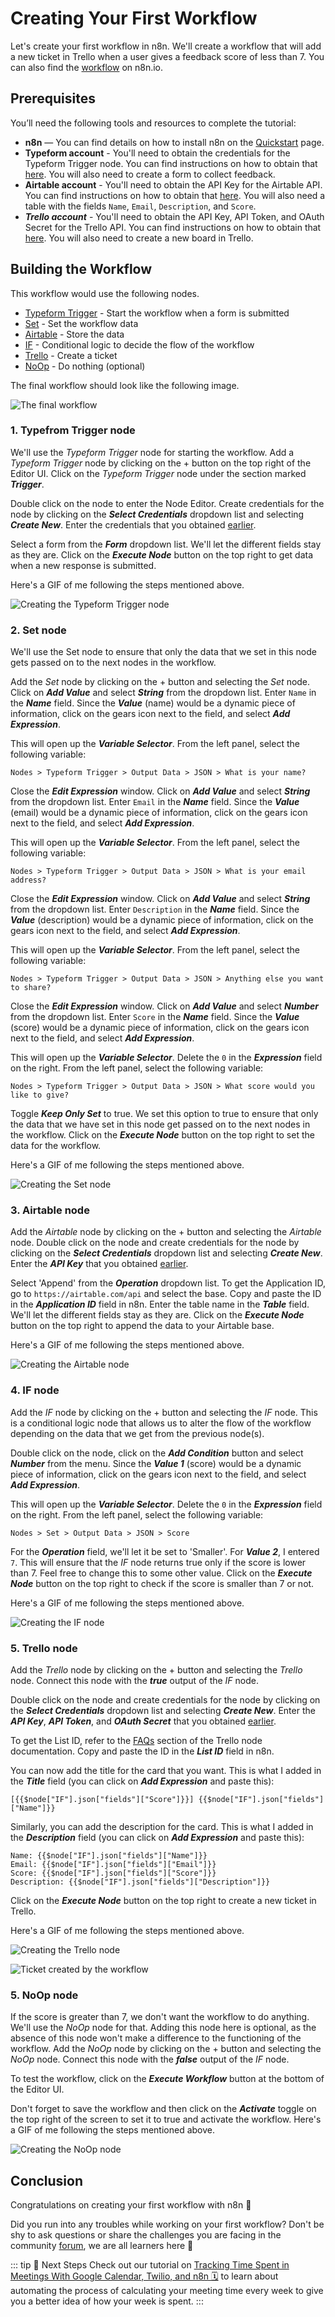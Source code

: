 # Creating Your First Workflow

Let's create your first workflow in n8n. We'll create a workflow that will add a new ticket in Trello when a user gives a feedback score of less than 7. You can also find the [workflow](https://n8n.io/workflows/791) on n8n.io.

## Prerequisites

You’ll need the following tools and resources to complete the tutorial:

- **n8n** — You can find details on how to install n8n on the [Quickstart](quickstart.md) page.
- **Typeform account** - You'll need to obtain the credentials for the Typeform Trigger node. You can find instructions on how to obtain that [here](../nodes/credentials/typeform/README.md). You will also need to create a form to collect feedback.
- **Airtable account** - You'll need to obtain the API Key for the Airtable API. You can find instructions on how to obtain that [here](../nodes/credentials/Airtable/README.md). You will also need a table with the fields `Name`, `Email`, `Description`, and `Score`.
- ***Trello account*** - You'll need to obtain the API Key, API Token, and OAuth Secret for the Trello API. You can find instructions on how to obtain that [here](../nodes/credentials/Trello/README.md). You will also need to create a new board in Trello.

## Building the Workflow

This workflow would use the following nodes.
- [Typeform Trigger](../nodes/nodes-library/trigger-nodes/TypeformTrigger/README.md) - Start the workflow when a form is submitted
- [Set](../nodes/nodes-library/core-nodes/Set/README.md) - Set the workflow data
- [Airtable](../nodes/nodes-library/nodes/Airtable/README.md) - Store the data
- [IF](../nodes/nodes-library/core-nodes/IF/README.md) - Conditional logic to decide the flow of the workflow
- [Trello](../nodes/nodes-library/nodes/Trello/README.md) - Create a ticket
- [NoOp](../nodes/nodes-library/core-nodes/NoOperationDoNothing/README.md) - Do nothing (optional)

The final workflow should look like the following image.

![The final workflow](./images/get-product-feedback/final-workflow.png)

### 1. Typefrom Trigger node

We'll use the *Typeform Trigger* node for starting the workflow. Add a *Typeform Trigger* node by clicking on the + button on the top right of the Editor UI. Click on the *Typeform Trigger* node under the section marked ***Trigger***.

Double click on the node to enter the Node Editor. Create credentials for the node by clicking on the ***Select Credentials*** dropdown list and selecting ***Create New***. Enter the credentials that you obtained [earlier](#prerequisites). 

Select a form from the ***Form*** dropdown list.  We'll let the different fields stay as they are. Click on the ***Execute Node*** button on the top right to get data when a new response is submitted.

Here's a GIF of me following the steps mentioned above.

![Creating the Typeform Trigger node](./images/get-product-feedback/creating-the-typeform-trigger-node.gif)

### 2. Set node

We'll use the Set node to ensure that only the data that we set in this node gets passed on to the next nodes in the workflow.

Add the *Set* node by clicking on the + button and selecting the *Set* node. Click on ***Add Value*** and select ***String*** from the dropdown list. Enter `Name` in the ***Name*** field. Since the ***Value*** (name) would be a dynamic piece of information, click on the gears icon next to the field, and select ***Add Expression***.

This will open up the ***Variable Selector***. From the left panel, select the following variable:

`Nodes > Typeform Trigger > Output Data > JSON > What is your name?`

Close the ***Edit Expression*** window. Click on ***Add Value*** and select ***String*** from the dropdown list. Enter `Email` in the ***Name*** field. Since the ***Value*** (email) would be a dynamic piece of information, click on the gears icon next to the field, and select ***Add Expression***.

This will open up the ***Variable Selector***. From the left panel, select the following variable:

`Nodes > Typeform Trigger > Output Data > JSON > What is your email address?`

Close the ***Edit Expression*** window. Click on ***Add Value*** and select ***String*** from the dropdown list. Enter `Description` in the ***Name*** field. Since the ***Value*** (description) would be a dynamic piece of information, click on the gears icon next to the field, and select ***Add Expression***.

This will open up the ***Variable Selector***. From the left panel, select the following variable:

`Nodes > Typeform Trigger > Output Data > JSON > Anything else you want to share?`

Close the ***Edit Expression*** window. Click on ***Add Value*** and select ***Number*** from the dropdown list. Enter `Score` in the ***Name*** field. Since the ***Value*** (score) would be a dynamic piece of information, click on the gears icon next to the field, and select ***Add Expression***.

This will open up the ***Variable Selector***. Delete the `0` in the ***Expression*** field on the right. From the left panel, select the following variable:

`Nodes > Typeform Trigger > Output Data > JSON > What score would you like to give?`

Toggle ***Keep Only Set*** to true. We set this option to true to ensure that only the data that we have set in this node get passed on to the next nodes in the workflow. Click on the ***Execute Node*** button on the top right to set the data for the workflow.

Here's a GIF of me following the steps mentioned above.

![Creating the Set node](./images/get-product-feedback/creating-the-set-node.gif)

### 3. Airtable node

Add the *Airtable* node by clicking on the + button and selecting the *Airtable* node. Double click on the node and create credentials for the node by clicking on the ***Select Credentials*** dropdown list and selecting ***Create New***. Enter the ***API Key*** that you obtained [earlier](#prerequisites).

Select 'Append' from the ***Operation*** dropdown list. To get the Application ID, go to `https://airtable.com/api` and select the base. Copy and paste the ID in the ***Application ID*** field in n8n. Enter the table name in the ***Table*** field. We'll let the different fields stay as they are. Click on the ***Execute Node*** button on the top right to append the data to your Airtable base.

Here's a GIF of me following the steps mentioned above.

![Creating the Airtable node](./images/get-product-feedback/creating-the-airtable-node.gif)

### 4. IF node

Add the *IF* node by clicking on the + button and selecting the *IF* node. This is a conditional logic node that allows us to alter the flow of the workflow depending on the data that we get from the previous node(s).

Double click on the node, click on the ***Add Condition*** button and select ***Number*** from the menu. Since the ***Value 1*** (score) would be a dynamic piece of information, click on the gears icon next to the field, and select ***Add Expression***.

This will open up the ***Variable Selector***. Delete the `0` in the ***Expression*** field on the right. From the left panel, select the following variable:

`Nodes > Set > Output Data > JSON > Score`

For the ***Operation*** field, we'll let it be set to 'Smaller'. For ***Value 2***, I entered `7`. This will ensure that the *IF* node returns true only if the score is lower than 7. Feel free to change this to some other value. Click on the ***Execute Node*** button on the top right to check if the score is smaller than 7 or not.

Here's a GIF of me following the steps mentioned above.

![Creating the IF node](./images/get-product-feedback/creating-the-if-node.gif)

### 5. Trello node

Add the *Trello* node by clicking on the + button and selecting the *Trello* node. Connect this node with the ***true*** output of the *IF* node.

Double click on the node and create credentials for the node by clicking on the ***Select Credentials*** dropdown list and selecting ***Create New***. Enter the ***API Key***, ***API Token***, and ***OAuth Secret*** that you obtained [earlier](#prerequisites).

To get the List ID, refer to the [FAQs](../nodes/nodes-library/nodes/Trello/README.md#how-do-i-find-the-list-id) section of the Trello node documentation. Copy and paste the ID in the ***List ID*** field in n8n. 

You can now add the title for the card that you want. This is what I added in the ***Title*** field (you can click on ***Add Expression*** and paste this):

```
[{{$node["IF"].json["fields"]["Score"]}}] {{$node["IF"].json["fields"]["Name"]}}
```

Similarly, you can add the description for the card. This is what I added in the ***Description*** field (you can click on ***Add Expression*** and paste this):

```
Name: {{$node["IF"].json["fields"]["Name"]}}
Email: {{$node["IF"].json["fields"]["Email"]}}
Score: {{$node["IF"].json["fields"]["Score"]}}
Description: {{$node["IF"].json["fields"]["Description"]}}
```
Click on the ***Execute Node*** button on the top right to create a new ticket in Trello.

Here's a GIF of me following the steps mentioned above.

![Creating the Trello node](./images/get-product-feedback/creating-the-trello-node.gif)

![Ticket created by the workflow](./images/get-product-feedback/ticket-created-by-the-workflow.png) 

### 5. NoOp node

If the score is greater than 7, we don't want the workflow to do anything. We'll use the *NoOp* node for that. Adding this node here is optional, as the absence of this node won't make a difference to the functioning of the workflow. Add the *NoOp* node by clicking on the + button and selecting the *NoOp* node. Connect this node with the ***false*** output of the *IF* node.

To test the workflow, click on the ***Execute Workflow*** button at the bottom of the Editor UI.

Don't forget to save the workflow and then click on the ***Activate*** toggle on the top right of the screen to set it to true and activate the workflow. Here's a GIF of me following the steps mentioned above.

![Creating the NoOp node](./images/get-product-feedback/creating-the-noop-node.gif)

## Conclusion

Congratulations on creating your first workflow with n8n 🥳 

Did you run into any troubles while working on your first workflow? Don't be shy to ask questions or share the challenges you are facing in the community [forum](https://community.n8n.io/), we are all learners here 🙌

::: tip 🤝 Next Steps
Check out our tutorial on [Tracking Time Spent in Meetings With Google Calendar, Twilio, and n8n 🗓](https://medium.com/n8n-io/tracking-time-spent-in-meetings-with-google-calendar-twilio-and-n8n-a5d00f77da8c) to learn about automating the process of calculating your meeting time every week to give you a better idea of how your week is spent.
:::
